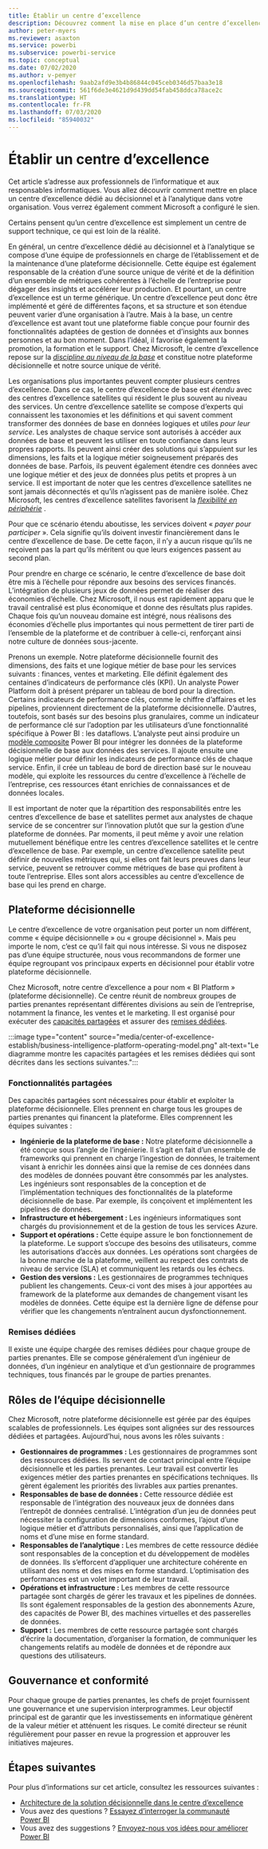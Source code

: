 ```yaml
---
title: Établir un centre d’excellence
description: Découvrez comment la mise en place d’un centre d’excellence a permis à Microsoft de créer une plateforme d’analytique et de données standardisée pour dégager des insights avec un modèle d’exploitation adapté, l’engagement des parties prenantes ainsi que des investissements partagés et dédiés.
author: peter-myers
ms.reviewer: asaxton
ms.service: powerbi
ms.subservice: powerbi-service
ms.topic: conceptual
ms.date: 07/02/2020
ms.author: v-pemyer
ms.openlocfilehash: 9aab2afd9e3b4b86844c045ceb0346d57baa3e18
ms.sourcegitcommit: 561f6de3e4621d9d439dd54fab458ddca78ace2c
ms.translationtype: HT
ms.contentlocale: fr-FR
ms.lasthandoff: 07/03/2020
ms.locfileid: "85940032"
---
```

# <a name="establish-a-center-of-excellence"></a>Établir un centre d’excellence

Cet article s’adresse aux professionnels de l’informatique et aux responsables informatiques. Vous allez découvrir comment mettre en place un centre d’excellence dédié au décisionnel et à l’analytique dans votre organisation. Vous verrez également comment Microsoft a configuré le sien.

Certains pensent qu’un centre d’excellence est simplement un centre de support technique, ce qui est loin de la réalité.

En général, un centre d’excellence dédié au décisionnel et à l’analytique se compose d’une équipe de professionnels en charge de l’établissement et de la maintenance d’une plateforme décisionnelle. Cette équipe est également responsable de la création d’une source unique de vérité et de la définition d’un ensemble de métriques cohérentes à l’échelle de l’entreprise pour dégager des insights et accélérer leur production. Et pourtant, un centre d’excellence est un terme générique. Un centre d’excellence peut donc être implémenté et géré de différentes façons, et sa structure et son étendue peuvent varier d’une organisation à l’autre. Mais à la base, un centre d’excellence est avant tout une plateforme fiable conçue pour fournir des fonctionnalités adaptées de gestion de données et d’insights aux bonnes personnes et au bon moment. Dans l’idéal, il favorise également la promotion, la formation et le support. Chez Microsoft, le centre d’excellence repose sur la _[discipline au niveau de la base](center-of-excellence-microsoft-business-intelligence-transformation.md#discipline-at-the-core)_ et constitue notre plateforme décisionnelle et notre source unique de vérité.

Les organisations plus importantes peuvent compter plusieurs centres d’excellence. Dans ce cas, le centre d’excellence de base est _étendu_ avec des centres d’excellence satellites qui résident le plus souvent au niveau des services. Un centre d’excellence satellite se compose d’experts qui connaissent les taxonomies et les définitions et qui savent comment transformer des données de base en données logiques et utiles _pour leur service_. Les analystes de chaque service sont autorisés à accéder aux données de base et peuvent les utiliser en toute confiance dans leurs propres rapports. Ils peuvent ainsi créer des solutions qui s’appuient sur les dimensions, les faits et la logique métier soigneusement préparés des données de base. Parfois, ils peuvent également étendre ces données avec une logique métier et des jeux de données plus petits et propres à un service. Il est important de noter que les centres d’excellence satellites ne sont jamais déconnectés et qu’ils n’agissent pas de manière isolée. Chez Microsoft, les centres d’excellence satellites favorisent la _[flexibilité en périphérie](center-of-excellence-microsoft-business-intelligence-transformation.md#flexibility-at-the-edge)_ .

Pour que ce scénario étendu aboutisse, les services doivent « _payer pour participer_ ». Cela signifie qu’ils doivent investir financièrement dans le centre d’excellence de base. De cette façon, il n’y a aucun risque qu’ils ne reçoivent pas la part qu’ils méritent ou que leurs exigences passent au second plan.

Pour prendre en charge ce scénario, le centre d’excellence de base doit être mis à l’échelle pour répondre aux besoins des services financés. L’intégration de plusieurs jeux de données permet de réaliser des économies d’échelle. Chez Microsoft, il nous est rapidement apparu que le travail centralisé est plus économique et donne des résultats plus rapides. Chaque fois qu’un nouveau domaine est intégré, nous réalisons des économies d’échelle plus importantes qui nous permettent de tirer parti de l’ensemble de la plateforme et de contribuer à celle-ci, renforçant ainsi notre culture de données sous-jacente.

Prenons un exemple. Notre plateforme décisionnelle fournit des dimensions, des faits et une logique métier de base pour les services suivants : finances, ventes et marketing. Elle définit également des centaines d’indicateurs de performance clés (KPI). Un analyste Power Platform doit à présent préparer un tableau de bord pour la direction. Certains indicateurs de performance clés, comme le chiffre d’affaires et les pipelines, proviennent directement de la plateforme décisionnelle. D’autres, toutefois, sont basés sur des besoins plus granulaires, comme un indicateur de performance clé sur l’adoption par les utilisateurs d’une fonctionnalité spécifique à Power BI : les dataflows. L’analyste peut ainsi produire un [modèle composite](composite-model-guidance.md) Power BI pour intégrer les données de la plateforme décisionnelle de base aux données des services. Il ajoute ensuite une logique métier pour définir les indicateurs de performance clés de chaque service. Enfin, il crée un tableau de bord de direction basé sur le nouveau modèle, qui exploite les ressources du centre d’excellence à l’échelle de l’entreprise, ces ressources étant enrichies de connaissances et de données locales.

Il est important de noter que la répartition des responsabilités entre les centres d’excellence de base et satellites permet aux analystes de chaque service de se concentrer sur l’innovation plutôt que sur la gestion d’une plateforme de données. Par moments, il peut même y avoir une relation mutuellement bénéfique entre les centres d’excellence satellites et le centre d’excellence de base. Par exemple, un centre d’excellence satellite peut définir de nouvelles métriques qui, si elles ont fait leurs preuves dans leur service, peuvent se retrouver comme métriques de base qui profitent à toute l’entreprise. Elles sont alors accessibles au centre d’excellence de base qui les prend en charge.

## <a name="bi-platform"></a>Plateforme décisionnelle

Le centre d’excellence de votre organisation peut porter un nom différent, comme « équipe décisionnelle » ou « groupe décisionnel ». Mais peu importe le nom, c’est ce qu’il fait qui nous intéresse. Si vous ne disposez pas d’une équipe structurée, nous vous recommandons de former une équipe regroupant vos principaux experts en décisionnel pour établir votre plateforme décisionnelle.

Chez Microsoft, notre centre d’excellence a pour nom « BI Platform » (plateforme décisionnelle). Ce centre réunit de nombreux groupes de parties prenantes représentant différentes divisions au sein de l’entreprise, notamment la finance, les ventes et le marketing. Il est organisé pour exécuter des [capacités partagées](#shared-capabilities) et assurer des [remises dédiées](#dedicated-deliveries).

:::image type="content" source="media/center-of-excellence-establish/business-intelligence-platform-operating-model.png" alt-text="Le diagramme montre les capacités partagées et les remises dédiées qui sont décrites dans les sections suivantes.":::

### <a name="shared-capabilities"></a>Fonctionnalités partagées

Des capacités partagées sont nécessaires pour établir et exploiter la plateforme décisionnelle. Elles prennent en charge tous les groupes de parties prenantes qui financent la plateforme. Elles comprennent les équipes suivantes :

- **Ingénierie de la plateforme de base :** Notre plateforme décisionnelle a été conçue sous l’angle de l’ingénierie. Il s’agit en fait d’un ensemble de frameworks qui prennent en charge l’ingestion de données, le traitement visant à enrichir les données ainsi que la remise de ces données dans des modèles de données pouvant être consommés par les analystes. Les ingénieurs sont responsables de la conception et de l’implémentation techniques des fonctionnalités de la plateforme décisionnelle de base. Par exemple, ils conçoivent et implémentent les pipelines de données.
- **Infrastructure et hébergement :** Les ingénieurs informatiques sont chargés du provisionnement et de la gestion de tous les services Azure.
- **Support et opérations :** Cette équipe assure le bon fonctionnement de la plateforme. Le support s’occupe des besoins des utilisateurs, comme les autorisations d’accès aux données. Les opérations sont chargées de la bonne marche de la plateforme, veillent au respect des contrats de niveau de service (SLA) et communiquent les retards ou les échecs.
- **Gestion des versions :** Les gestionnaires de programmes techniques publient les changements. Ceux-ci vont des mises à jour apportées au framework de la plateforme aux demandes de changement visant les modèles de données. Cette équipe est la dernière ligne de défense pour vérifier que les changements n’entraînent aucun dysfonctionnement.

### <a name="dedicated-deliveries"></a>Remises dédiées

Il existe une équipe chargée des remises dédiées pour chaque groupe de parties prenantes. Elle se compose généralement d’un ingénieur de données, d’un ingénieur en analytique et d’un gestionnaire de programmes techniques, tous financés par le groupe de parties prenantes.

## <a name="bi-team-roles"></a>Rôles de l’équipe décisionnelle

Chez Microsoft, notre plateforme décisionnelle est gérée par des équipes scalables de professionnels. Les équipes sont alignées sur des ressources dédiées et partagées. Aujourd’hui, nous avons les rôles suivants :

- **Gestionnaires de programmes :** Les gestionnaires de programmes sont des ressources dédiées. Ils servent de contact principal entre l’équipe décisionnelle et les parties prenantes. Leur travail est convertir les exigences métier des parties prenantes en spécifications techniques. Ils gèrent également les priorités des livrables aux parties prenantes.
- **Responsables de base de données :** Cette ressource dédiée est responsable de l’intégration des nouveaux jeux de données dans l’entrepôt de données centralisé. L’intégration d’un jeu de données peut nécessiter la configuration de dimensions conformes, l’ajout d’une logique métier et d’attributs personnalisés, ainsi que l’application de noms et d’une mise en forme standard.
- **Responsables de l’analytique :** Les membres de cette ressource dédiée sont responsables de la conception et du développement de modèles de données. Ils s’efforcent d’appliquer une architecture cohérente en utilisant des noms et des mises en forme standard. L’optimisation des performances est un volet important de leur travail.
- **Opérations et infrastructure :** Les membres de cette ressource partagée sont chargés de gérer les travaux et les pipelines de données. Ils sont également responsables de la gestion des abonnements Azure, des capacités de Power BI, des machines virtuelles et des passerelles de données.
- **Support :** Les membres de cette ressource partagée sont chargés d’écrire la documentation, d’organiser la formation, de communiquer les changements relatifs au modèle de données et de répondre aux questions des utilisateurs.

## <a name="governance-and-compliance"></a>Gouvernance et conformité

Pour chaque groupe de parties prenantes, les chefs de projet fournissent une gouvernance et une supervision interprogrammes. Leur objectif principal est de garantir que les investissements en informatique génèrent de la valeur métier et atténuent les risques. Le comité directeur se réunit régulièrement pour passer en revue la progression et approuver les initiatives majeures.

## <a name="next-steps"></a>Étapes suivantes

Pour plus d’informations sur cet article, consultez les ressources suivantes :

- [Architecture de la solution décisionnelle dans le centre d’excellence](center-of-excellence-business-intelligence-solution-architecture.md)
- Vous avez des questions ? [Essayez d’interroger la communauté Power BI](https://community.powerbi.com/)
- Vous avez des suggestions ? [Envoyez-nous vos idées pour améliorer Power BI](https://ideas.powerbi.com/)
